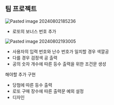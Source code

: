

## 팀 프로젝트

![Pasted image 20240802185236](https://github.com/user-attachments/assets/ccfc1348-4d90-487d-b2a8-93727f7c2699)


- 로또의 보너스 번호 추가


![Pasted image 20240802193005](https://github.com/user-attachments/assets/e7e759e2-e0ef-425d-8ba2-71acccd1fd2b)


- 사용자의 입력 번호와 난수 번호가 일치할 경우 색깔공
- 다를 경우 검정색 공 출력
- 공의 숫자 개수에 따른 등수 출력을 위한 조건문 생성


해야할 추가 구현
- 당첨에 따른 등수 출력
- 로또 구매 장수에 따른 출력문 예외 설정
- 디자인
